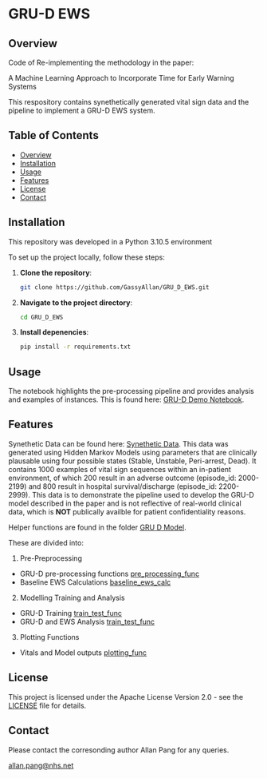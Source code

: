 # GRU-D EWS

## Overview
Code of Re-implementing the methodology in the paper:

A Machine Learning Approach to Incorporate Time for Early Warning Systems

This respository contains synethetically generated vital sign data and the pipeline to implement a GRU-D EWS system.  

## Table of Contents
- [Overview](#overview)
- [Installation](#installation)
- [Usage](#usage)
- [Features](#features)
- [License](#license)
- [Contact](#contact)

## Installation

This repository was developed in a Python 3.10.5 environment

To set up the project locally, follow these steps:

1. **Clone the repository**:
   ```bash
   git clone https://github.com/GassyAllan/GRU_D_EWS.git

2. **Navigate to the project directory**:
    ```bash
    cd GRU_D_EWS

3. **Install depenencies**:
    ```bash
    pip install -r requirements.txt

## Usage

The notebook highlights the pre-processing pipeline and provides analysis and examples of instances.  This is found here: [GRU-D Demo Notebook](GRU_D_Model/GRU_D_Demo.ipynb).

## Features

Synethetic Data can be found here: [Synethetic Data](Data/ews_synthetic_data.csv).  This data was generated using Hidden Markov Models using parameters that are clinically plausable using four possible states (Stable, Unstable, Peri-arrest, Dead).  It contains 1000 examples of vital sign sequences within an in-patient environment, of which 200 result in an adverse outcome (episode_id: 2000-2199) and 800 result in hospital survival/discharge (episode_id: 2200-2999).  This data is to demonstrate the pipeline used to develop the GRU-D model described in the paper and is not reflective of real-world clinical data, which is **NOT** publically availble for patient confidentiality reasons.

Helper functions are found in the folder [GRU D Model](GRU_D_Model).  

These are divided into:

1. Pre-Preprocessing
  - GRU-D pre-processing functions [pre_processing_func](GRU_D_Model/pre_processing_func.py)
  - Baseline EWS Calculations [baseline_ews_calc](GRU_D_Model/baseline_ews_calc.py)

2. Modelling Training and Analysis
  - GRU-D Training [train_test_func](GRU_D_Model/train_test_func.py)
  - GRU-D and EWS Analysis [train_test_func](GRU_D_Model/train_test_func.py)

3. Plotting Functions
  - Vitals and Model outputs [plotting_func](GRU_D_Model/plotting_func.py)

## License
This project is licensed under the Apache License Version 2.0 - see the [LICENSE](LICENSE) file for details.

## Contact

Please contact the corresonding author Allan Pang for any queries. 

allan.pang@nhs.net
